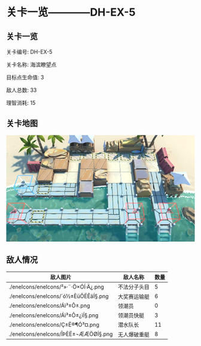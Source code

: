 # 关卡一览————DH-EX-5


## 关卡一览

关卡编号: DH-EX-5

关卡名称: 海滨瞭望点

目标点生命值: 3

敌人总数: 33

理智消耗: 15


## 关卡地图
![DH-EX-5](./oprMap/DH-EX-5.png)

## 敌人情况

| 敌人图片 | 敌人名称 | 数量  |
|---------|-----|-----|
| ./eneIcons/eneIcons/²»·¨·Ö×ÓÍ·Ä¿.png| 不法分子头目  |   5  |
| ./eneIcons/eneIcons/´ó½±ÈüÔËÊäÍ§.png| 大奖赛运输艇  |   6  |
| ./eneIcons/eneIcons/Áì³±Ô±.png| 领潮员  |   0  |
| ./eneIcons/eneIcons/Áì³±Ô±¿ìÍ§.png| 领潮员快艇  |   3  |
| ./eneIcons/eneIcons/Ç±Ë®¶Ó³¤.png| 潜水队长  |   11  |
| ./eneIcons/eneIcons/ÎÞÈË±¬ÆÆÖØÍ§.png| 无人爆破重艇  |   8  |
